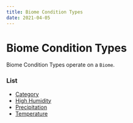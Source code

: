 ```yaml
---
title: Biome Condition Types
date: 2021-04-05
---
```


# Biome Condition Types

Biome Condition Types operate on a `Biome`.


### List

* [Category](biome_condition_types/category.md)
* [High Humidity](biome_condition_types/high_humidity.md)
* [Precipitation](biome_condition_types/precipitation.md)
* [Temperature](biome_condition_types/temperature.md)
